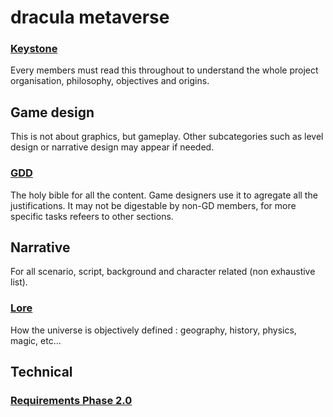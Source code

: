 # dracula metaverse

### [Keystone](/projectkeystone.md)
Every members must read this throughout to understand the whole project organisation, philosophy, objectives and origins.

## Game design
This is not about graphics, but gameplay. Other subcategories such as level design or narrative design may appear if needed. 
### [GDD](/GDD.md)
The holy bible for all the content. Game designers use it to agregate all the justifications.
It may not be digestable by non-GD members, for more specific tasks refeers to other sections.

## Narrative
For all scenario, script, background and character related (non exhaustive list).
### [Lore](/lore.md)
How the universe is objectively defined : geography, history, physics, magic, etc...

## Technical

### [Requirements Phase 2.0](/requirements.md) 
